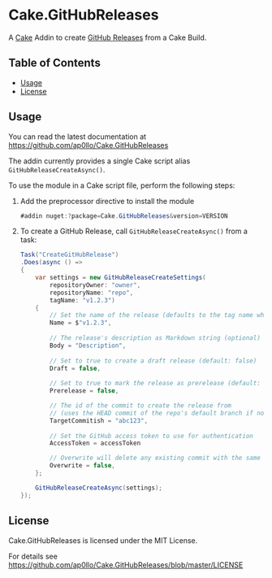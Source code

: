 # Cake.GitHubReleases

A [Cake](https://cakebuild.net/) Addin to create [GitHub Releases](https://docs.github.com/en/repositories/releasing-projects-on-github/about-releases) from a Cake Build.


## Table of Contents

- [Usage](#usage)
- [License](#license)


## Usage

You can read the latest documentation at https://github.com/ap0llo/Cake.GitHubReleases


The addin currently provides a single Cake script alias `GitHubReleaseCreateAsync()`.

To use the module in a Cake script file, perform the following steps:

1. Add the preprocessor directive to install the module

    ```cs
    #addin nuget:?package=Cake.GitHubReleases&version=VERSION
    ```

1. To create a GitHub Release, call `GitHubReleaseCreateAsync()` from a task:

    ```cs
    Task("CreateGitHubRelease")
    .Does(async () =>
    {
        var settings = new GitHubReleaseCreateSettings(
            repositoryOwner: "owner", 
            repositoryName: "repo", 
            tagName: "v1.2.3")
        {
            // Set the name of the release (defaults to the tag name when not specified)
            Name = $"v1.2.3",
            
            // The release's description as Markdown string (optional)
            Body = "Description",
            
            // Set to true to create a draft release (default: false)
            Draft = false,
            
            // Set to true to mark the release as prerelease (default: false)
            Prerelease = false,

            // The id of the commit to create the release from 
            // (uses the HEAD commit of the repo's default branch if not specified)
            TargetCommitish = "abc123",
            
            // Set the GitHub access token to use for authentication
            AccessToken = accessToken

            // Overwrite will delete any existing commit with the same tag name if it exists
            Overwrite = false,
        };

        GitHubReleaseCreateAsync(settings);
    });
    ```

## License

Cake.GitHubReleases is licensed under the MIT License.

For details see https://github.com/ap0llo/Cake.GitHubReleases/blob/master/LICENSE